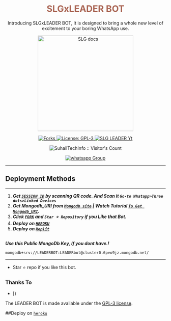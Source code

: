  <h1 align="center"> <font color="#AA6655"> SLGxLEADER BOT </font> </h1> 
<p align="center"> Introducing SLGxLEADER BOT, It is designed to bring a whole new level of excitement to your boring WhatsApp use. </p>

<p align="center">
  <a href="https://youtube.com/@SLGLEADER">
    <img alt="SLG docs" height="300" src="https://i.imgur.com/FfBybSI.jpg">
  </a>
</p>
   
   
<p align="center">
  <a href="" target="_blank">
    <img alt="Forks" src="https://img.shields.io/github/forks/SLGxBOT/SLGxLEADER-BOT" />
  </a>
  <a aria-label="SLGxLEADER BOT is free to use" href="https://github.com/SLGxBOT/SLGxLEADER-BOT/blob/main/LICENCE" target="_blank">
    <img alt="License: GPL-3" src="https://badges.frapsoft.com/os/gpl/gpl.png?v=103)](https://opensource.org/licenses/GPL-3.0/" target="_blank" />
  </a>
  <a aria-label="SLGxLEADER BOT is free to use" href="https://youtube.com/@SLGLEADER" target="_blank">
    <img alt="SLG LEADER Yt" src="https://img.shields.io/youtube/channel/subscribers/UCU071AMRqcd5mfTdCgJFwPg" target="_blank" />
  </a>

</p>
<p align="center"><img src="https://profile-counter.glitch.me/{SuhailTechInfo}/count.svg" alt="SuhailTechInfo :: Visitor's Count" /></p>
<p align="center">
 <a href="https://chat.whatsapp.com/CiqdwyiDV9eCR3xLe0Ttvi" target="_blank">
    <img alt="whatsapp Group" src="https://img.shields.io/badge/ Whatsapp Support Group -25D366?style=for-the-badge&logo=whatsapp&logoColor=white" />
  </a>
</p>

---
 
 


   
 
 

 



 





  
 
## Deployment Methods
---
1.  ***Get [`SESSION ID`](https://replit.com/@LEADERlionbot/LEADER-BOT-QR?v=1) by scanning QR code. And Scan it `Go-to Whatapp>Three dots>Linked Devices`***
2.  ***Get Mongodb_URI from [`Mongodb site`](https://www.mongodb.com/) | Watch Tutorial [`To Get Mongodb_URI`](https://youtu.be/6rnftFl0fAI).***
3.  ***Click [`FORK`](https://github.com/SLGxBOT/SLGxLEADER-BOT/fork) and `Star ⭐ Repository` if you Like that Bot.***
4.  ***Deploy on [`HEROKU`](https://suhail-web01.vercel.app/deploy.html)***
5.  ***Deploy on [`Replit`](https://replit.com/github/SLGxBOT/SLGxLEADER-BOT)***

##


***Use this Public MongoDb Key, If you dont have.!***
```
mongodb+srv://LEADERBOT:LEADERbot@cluster0.6peo9jz.mongodb.net/
```
---

- Star ⭐ repo if you like this bot.



### Thanks To
- [) 


The LEADER BOT is made available under the [GPL-3 license](https://github.com/SLGxBOT/SLGxLEADER-BOT/blob/main/LICENCE).

##Deploy on [`heroku`]( https://dashboard.heroku.com/new?template=https://github.com/SuhailTechInfo/Suhail-Md)
